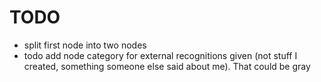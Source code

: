 # TODO 
- split first node into two nodes
- todo add node category for external recognitions given (not stuff I created, something someone else said about me). That could be gray